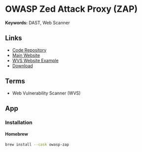# OWASP Zed Attack Proxy (ZAP)

<!--
https://app.pluralsight.com/paths/skill/web-application-scanning-with-owasp-zap
https://app.pluralsight.com/library/courses/owasp-zap-web-app-pentesting/table-of-contents
-->

**Keywords:** DAST, Web Scanner

## Links

- [Code Repository](https://github.com/zaproxy/zaproxy)
- [Main Website](https://zaproxy.org/)
- [WVS Website Example](http://testphp.vulnweb.com/)
- [Download](https://zaproxy.org/download/)

## Terms

- Web Vulnerability Scanner (WVS)

## App

### Installation

#### Homebrew

```sh
brew install --cask owasp-zap
```
